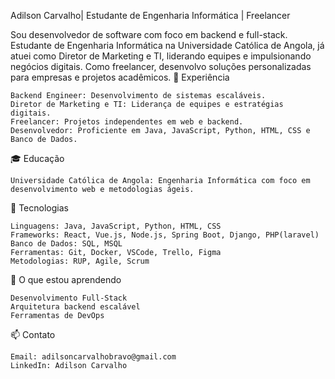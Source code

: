 Adilson Carvalho|
Estudante de Engenharia Informática | Freelancer

Sou desenvolvedor de software com foco em backend e full-stack. Estudante de Engenharia Informática na Universidade Católica de Angola, já atuei como Diretor de Marketing e TI, liderando equipes e impulsionando negócios digitais. Como freelancer, desenvolvo soluções personalizadas para empresas e projetos acadêmicos.
💼 Experiência

    Backend Engineer: Desenvolvimento de sistemas escaláveis.
    Diretor de Marketing e TI: Liderança de equipes e estratégias digitais.
    Freelancer: Projetos independentes em web e backend.
    Desenvolvedor: Proficiente em Java, JavaScript, Python, HTML, CSS e Banco de Dados.

🎓 Educação

    Universidade Católica de Angola: Engenharia Informática com foco em desenvolvimento web e metodologias ágeis.

🔧 Tecnologias

    Linguagens: Java, JavaScript, Python, HTML, CSS
    Frameworks: React, Vue.js, Node.js, Spring Boot, Django, PHP(laravel)
    Banco de Dados: SQL, MSQL
    Ferramentas: Git, Docker, VSCode, Trello, Figma
    Metodologias: RUP, Agile, Scrum

🌱 O que estou aprendendo

    Desenvolvimento Full-Stack 
    Arquitetura backend escalável
    Ferramentas de DevOps

📫 Contato

    Email: adilsoncarvalhobravo@gmail.com
    LinkedIn: Adilson Carvalho
